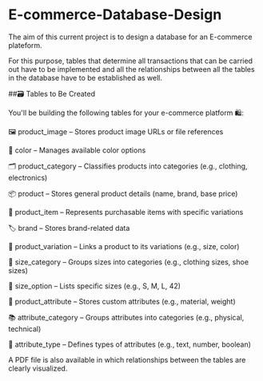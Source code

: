 # E-commerce-Database-Design

 
 The aim of this current project is to design a database for 
an E-commerce plateform. 

For this purpose, tables that determine 
all transactions that can be carried out have to be implemented
 and all the relationships 
 between all the tables in the database have to be established as well.

##🗃️ Tables to Be Created

You'll be building the following tables for your e-commerce platform 🛍️:

🖼️ product_image – Stores product image URLs or file references

🎨 color – Manages available color options

🗂️ product_category – Classifies products into categories (e.g., clothing, electronics)

📦 product – Stores general product details (name, brand, base price)

🧾 product_item – Represents purchasable items with specific variations

🏷️ brand – Stores brand-related data

🔄 product_variation – Links a product to its variations (e.g., size, color)

📏 size_category – Groups sizes into categories (e.g., clothing sizes, shoe sizes)

📐 size_option – Lists specific sizes (e.g., S, M, L, 42)

🧵 product_attribute – Stores custom attributes (e.g., material, weight)

📚 attribute_category – Groups attributes into categories (e.g., physical, technical)

🧪 attribute_type – Defines types of attributes (e.g., text, number, boolean)

A PDF file is also available in which relationships between the tables 
are clearly visualized.